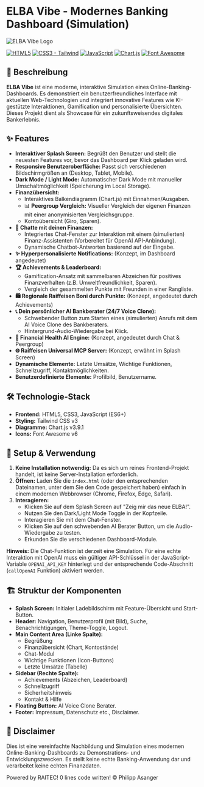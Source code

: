 # ELBA Vibe - Modernes Banking Dashboard (Simulation)

![ELBA Vibe Logo](https://sp23.online/images/logo.png)

[![HTML5](https://img.shields.io/badge/HTML5-%23E34F26.svg?style=for-the-badge&logo=html5&logoColor=white)](https://developer.mozilla.org/en-US/docs/Web/Guide/HTML/HTML5)
[![CSS3 - Tailwind](https://img.shields.io/badge/Tailwind_CSS-38B2AC?style=for-the-badge&logo=tailwind-css&logoColor=white)](https://tailwindcss.com/)
[![JavaScript](https://img.shields.io/badge/JavaScript-%23323330.svg?style=for-the-badge&logo=javascript&logoColor=%23F7DF1E)](https://developer.mozilla.org/en-US/docs/Web/JavaScript)
[![Chart.js](https://img.shields.io/badge/Chart.js-FF6384?style=for-the-badge&logo=chartdotjs&logoColor=white)](https://www.chartjs.org/)
[![Font Awesome](https://img.shields.io/badge/Font_Awesome-528DD7?style=for-the-badge&logo=fontawesome&logoColor=white)](https://fontawesome.com/)

## 🌟 Beschreibung

**ELBA Vibe** ist eine moderne, interaktive Simulation eines Online-Banking-Dashboards. Es demonstriert ein benutzerfreundliches Interface mit aktuellen Web-Technologien und integriert innovative Features wie KI-gestützte Interaktionen, Gamification und personalisierte Übersichten. Dieses Projekt dient als Showcase für ein zukunftsweisendes digitales Bankerlebnis.

## ✨ Features

* **Interaktiver Splash Screen:** Begrüßt den Benutzer und stellt die neuesten Features vor, bevor das Dashboard per Klick geladen wird.
* **Responsive Benutzeroberfläche:** Passt sich verschiedenen Bildschirmgrößen an (Desktop, Tablet, Mobile).
* **Dark Mode / Light Mode:** Automatischer Dark Mode mit manueller Umschaltmöglichkeit (Speicherung im Local Storage).
* **Finanzübersicht:**
    * Interaktives Balkendiagramm (Chart.js) mit Einnahmen/Ausgaben.
    * 📊 **Peergroup Vergleich:** Visueller Vergleich der eigenen Finanzen mit einer anonymisierten Vergleichsgruppe.
    * Kontoübersicht (Giro, Sparen).
* **💬 Chatte mit deinen Finanzen:**
    * Integriertes Chat-Fenster zur Interaktion mit einem (simulierten) Finanz-Assistenten (Vorbereitet für OpenAI API-Anbindung).
    * Dynamische Chatbot-Antworten basierend auf der Eingabe.
* **✨ Hyperpersonalisierte Notifications:** (Konzept, im Dashboard angedeutet)
* **🏆 Achievements & Leaderboard:**
    * Gamification-Ansatz mit sammelbaren Abzeichen für positives Finanzverhalten (z.B. Umweltfreundlichkeit, Sparen).
    * Vergleich der gesammelten Punkte mit Freunden in einer Rangliste.
* **🛍️ Regionale Raiffeisen Boni durch Punkte:** (Konzept, angedeutet durch Achievements)
* **📞 Dein persönlicher AI Bankberater (24/7 Voice Clone):**
    * Schwebender Button zum Starten eines (simulierten) Anrufs mit dem AI Voice Clone des Bankberaters.
    * Hintergrund-Audio-Wiedergabe bei Klick.
* **🧠 Financial Health AI Engine:** (Konzept, angedeutet durch Chat & Peergroup)
* **🌐 Raiffeisen Universal MCP Server:** (Konzept, erwähnt im Splash Screen)
* **Dynamische Elemente:** Letzte Umsätze, Wichtige Funktionen, Schnellzugriff, Kontaktmöglichkeiten.
* **Benutzerdefinierte Elemente:** Profilbild, Benutzername.

## 🛠️ Technologie-Stack

* **Frontend:** HTML5, CSS3, JavaScript (ES6+)
* **Styling:** Tailwind CSS v3
* **Diagramme:** Chart.js v3.9.1
* **Icons:** Font Awesome v6

## 🚀 Setup & Verwendung

1.  **Keine Installation notwendig:** Da es sich um reines Frontend-Projekt handelt, ist keine Server-Installation erforderlich.
2.  **Öffnen:** Laden Sie die `index.html` (oder den entsprechenden Dateinamen, unter dem Sie den Code gespeichert haben) einfach in einem modernen Webbrowser (Chrome, Firefox, Edge, Safari).
3.  **Interagieren:**
    * Klicken Sie auf dem Splash Screen auf "Zeig mir das neue ELBA!".
    * Nutzen Sie den Dark/Light Mode Toggle in der Kopfzeile.
    * Interagieren Sie mit dem Chat-Fenster.
    * Klicken Sie auf den schwebenden AI Berater Button, um die Audio-Wiedergabe zu testen.
    * Erkunden Sie die verschiedenen Dashboard-Module.

**Hinweis:** Die Chat-Funktion ist derzeit eine Simulation. Für eine echte Interaktion mit OpenAI muss ein gültiger API-Schlüssel in der JavaScript-Variable `OPENAI_API_KEY` hinterlegt und der entsprechende Code-Abschnitt (`callOpenAI` Funktion) aktiviert werden.

## 🏗️ Struktur der Komponenten

* **Splash Screen:** Initialer Ladebildschirm mit Feature-Übersicht und Start-Button.
* **Header:** Navigation, Benutzerprofil (mit Bild), Suche, Benachrichtigungen, Theme-Toggle, Logout.
* **Main Content Area (Linke Spalte):**
    * Begrüßung
    * Finanzübersicht (Chart, Kontostände)
    * Chat-Modul
    * Wichtige Funktionen (Icon-Buttons)
    * Letzte Umsätze (Tabelle)
* **Sidebar (Rechte Spalte):**
    * Achievements (Abzeichen, Leaderboard)
    * Schnellzugriff
    * Sicherheitshinweis
    * Kontakt & Hilfe
* **Floating Button:** AI Voice Clone Berater.
* **Footer:** Impressum, Datenschutz etc., Disclaimer.

## 📝 Disclaimer

Dies ist eine vereinfachte Nachbildung und Simulation eines modernen Online-Banking-Dashboards zu Demonstrations- und Entwicklungszwecken. Es stellt keine echte Banking-Anwendung dar und verarbeitet keine echten Finanzdaten.

Powered by RAITEC!
0 lines code written! © Philipp Asanger
